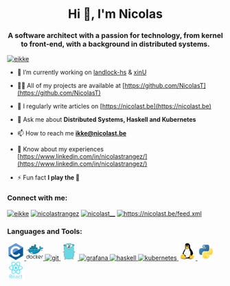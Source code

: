<!--
### Hi there 👋
-->
<!--
**NicolasT/NicolasT** is a ✨ _special_ ✨ repository because its `README.md` (this file) appears on your GitHub profile.

Here are some ideas to get you started:

- 🔭 I’m currently working on ...
- 🌱 I’m currently learning ...
- 👯 I’m looking to collaborate on ...
- 🤔 I’m looking for help with ...
- 💬 Ask me about ...
- 📫 How to reach me: ...
- 😄 Pronouns: ...
- ⚡ Fun fact: ...
-->

<h1 align="center">Hi 👋, I'm Nicolas</h1>
<h3 align="center">A software architect with a passion for technology, from kernel to front-end, with a background in distributed systems.</h3>

<p align="left"> <a href="https://twitter.com/eikke" target="blank"><img src="https://img.shields.io/twitter/follow/eikke?logo=twitter&style=for-the-badge" alt="eikke" /></a> </p>

- 🔭 I’m currently working on [landlock-hs](https://github.com/NicolasT/landlock-hs) & [xinU](https://github.com/NicolasT/xinu)

- 👨‍💻 All of my projects are available at [https://github.com/NicolasT](https://github.com/NicolasT)

- 📝 I regularly write articles on [https://nicolast.be](https://nicolast.be)

- 💬 Ask me about **Distributed Systems, Haskell and Kubernetes**

- 📫 How to reach me **ikke@nicolast.be**

- 📄 Know about my experiences [https://www.linkedin.com/in/nicolastrangez/](https://www.linkedin.com/in/nicolastrangez/)

- ⚡ Fun fact **I play the 🎻**

<h3 align="left">Connect with me:</h3>
<p align="left">
<a href="https://twitter.com/eikke" target="blank"><img align="center" src="https://raw.githubusercontent.com/rahuldkjain/github-profile-readme-generator/master/src/images/icons/Social/twitter.svg" alt="eikke" height="30" width="40" /></a>
<a href="https://linkedin.com/in/nicolastrangez" target="blank"><img align="center" src="https://raw.githubusercontent.com/rahuldkjain/github-profile-readme-generator/master/src/images/icons/Social/linked-in-alt.svg" alt="nicolastrangez" height="30" width="40" /></a>
<a href="https://instagram.com/nicolast__" target="blank"><img align="center" src="https://raw.githubusercontent.com/rahuldkjain/github-profile-readme-generator/master/src/images/icons/Social/instagram.svg" alt="nicolast__" height="30" width="40" /></a>
<a href="https://nicolast.be/feed.xml" target="blank"><img align="center" src="https://raw.githubusercontent.com/rahuldkjain/github-profile-readme-generator/master/src/images/icons/Social/rss.svg" alt="https://nicolast.be/feed.xml" height="30" width="40" /></a>
</p>

<h3 align="left">Languages and Tools:</h3>
<p align="left"> <a href="https://www.cprogramming.com/" target="_blank" rel="noreferrer"> <img src="https://raw.githubusercontent.com/devicons/devicon/master/icons/c/c-original.svg" alt="c" width="40" height="40"/> </a> <a href="https://www.docker.com/" target="_blank" rel="noreferrer"> <img src="https://raw.githubusercontent.com/devicons/devicon/master/icons/docker/docker-original-wordmark.svg" alt="docker" width="40" height="40"/> </a> <a href="https://git-scm.com/" target="_blank" rel="noreferrer"> <img src="https://www.vectorlogo.zone/logos/git-scm/git-scm-icon.svg" alt="git" width="40" height="40"/> </a> <a href="https://golang.org" target="_blank" rel="noreferrer"> <img src="https://raw.githubusercontent.com/devicons/devicon/master/icons/go/go-original.svg" alt="go" width="40" height="40"/> </a> <a href="https://grafana.com" target="_blank" rel="noreferrer"> <img src="https://www.vectorlogo.zone/logos/grafana/grafana-icon.svg" alt="grafana" width="40" height="40"/> </a> <a href="https://www.haskell.org/" target="_blank" rel="noreferrer"> <img src="https://upload.wikimedia.org/wikipedia/commons/1/1c/Haskell-Logo.svg" alt="haskell" width="40" height="40"/> </a> <a href="https://kubernetes.io" target="_blank" rel="noreferrer"> <img src="https://www.vectorlogo.zone/logos/kubernetes/kubernetes-icon.svg" alt="kubernetes" width="40" height="40"/> </a> <a href="https://www.linux.org/" target="_blank" rel="noreferrer"> <img src="https://raw.githubusercontent.com/devicons/devicon/master/icons/linux/linux-original.svg" alt="linux" width="40" height="40"/> </a> <a href="https://www.python.org" target="_blank" rel="noreferrer"> <img src="https://raw.githubusercontent.com/devicons/devicon/master/icons/python/python-original.svg" alt="python" width="40" height="40"/> </a> <a href="https://reactjs.org/" target="_blank" rel="noreferrer"> <img src="https://raw.githubusercontent.com/devicons/devicon/master/icons/react/react-original-wordmark.svg" alt="react" width="40" height="40"/> </a> </p>

